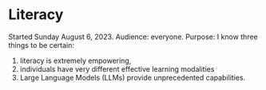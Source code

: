 # Literacy

Started Sunday August 6, 2023.
Audience: everyone.
Purpose: I know three things to be certain:

1) literacy is extremely empowering,
2) individuals have very different effective learning modalities
3) Large Language Models (LLMs) provide unprecedented capabilities.
   
